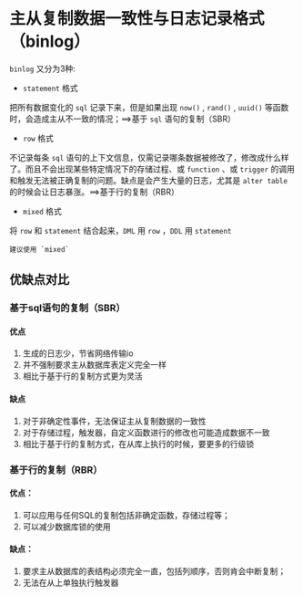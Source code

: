 # 主从复制数据一致性与日志记录格式（binlog）

`binlog` 又分为3种:

- `statement` 格式

把所有数据变化的 `sql` 记录下来，但是如果出现 `now()` , `rand()` , `uuid()` 等函数时，会造成主从不一致的情况；==>基于 `sql` 语句的复制（SBR）

- `row` 格式

不记录每条 `sql` 语句的上下文信息，仅需记录哪条数据被修改了，修改成什么样了。而且不会出现某些特定情况下的存储过程、或 `function` 、或 `trigger` 的调用和触发无法被正确复制的问题。缺点是会产生大量的日志，尤其是 `alter table` 的时候会让日志暴涨。==>基于行的复制（RBR）	

- `mixed` 格式

将 `row` 和 `statement` 结合起来，`DML` 用 `row` ，`DDL` 用 `statement`

	建议使用 `mixed`

## 优缺点对比

### 基于sql语句的复制（SBR）

#### 优点

1. 生成的日志少，节省网络传输io
2. 并不强制要求主从数据库表定义完全一样
3. 相比于基于行的复制方式更为灵活

#### 缺点

1. 对于非确定性事件，无法保证主从复制数据的一致性
2. 对于存储过程，触发器，自定义函数进行的修改也可能造成数据不一致
3. 相比于基于行的复制方式，在从库上执行的时候，要更多的行级锁

### 基于行的复制（RBR）

#### 优点：

1. 可以应用与任何SQL的复制包括非确定函数，存储过程等；
2. 可以减少数据库锁的使用

#### 缺点：

1. 要求主从数据库的表结构必须完全一直，包括列顺序，否则肯会中断复制；
2. 无法在从上单独执行触发器
